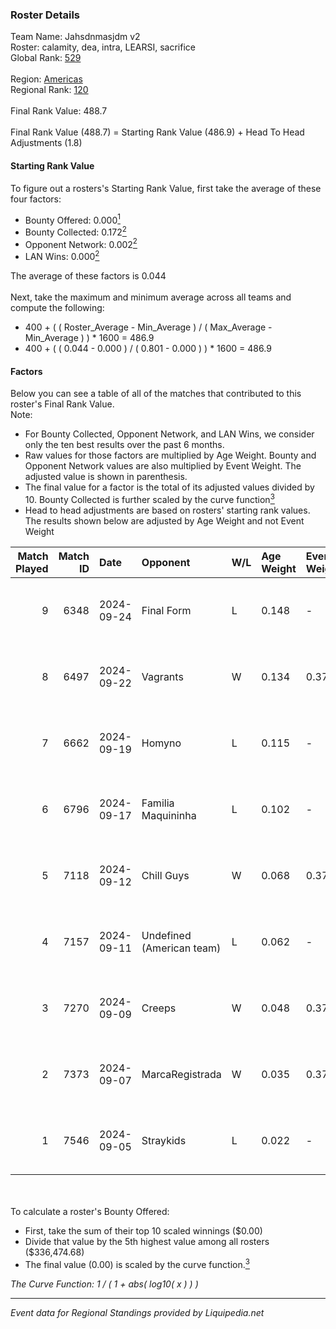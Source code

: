 ### Roster Details<br />
Team Name: Jahsdnmasjdm v2<br />
Roster: calamity, dea, intra, LEARSI, sacrifice<br />
Global Rank: [529](../standings_global.md)<br />
<br />
Region: [Americas]( ../standings_americas.md)<br />
Regional Rank: [120]( ../standings_americas.md)<br />
<br />
Final Rank Value:  488.7<br />
<br />
Final Rank Value (488.7) = Starting Rank Value (486.9) + Head To Head Adjustments (1.8)<br />

#### Starting Rank Value<br />
To figure out a rosters's Starting Rank Value, first take the average of these four factors:<br />
- Bounty Offered: 0.000[<sup>1</sup>](#table2)
- Bounty Collected: 0.172[<sup>2</sup>](#table1)
- Opponent Network: 0.002[<sup>2</sup>](#table1)
- LAN Wins: 0.000[<sup>2</sup>](#table1)

The average of these factors is 0.044<br />
<br />
Next, take the maximum and minimum average across all teams and compute the following:<br />
- 400 + ( ( Roster_Average - Min_Average ) / ( Max_Average - Min_Average ) ) * 1600 = 486.9
- 400 + ( ( 0.044 - 0.000 ) / ( 0.801 - 0.000 ) ) * 1600 = 486.9


#### Factors<br />
Below you can see a table of all of the matches that contributed to this roster's Final Rank Value.<br />
Note:<br />

- For Bounty Collected, Opponent Network, and LAN Wins, we consider only the ten best results over the past 6 months.
- Raw values for those factors are multiplied by Age Weight. Bounty and Opponent Network values are also multiplied by Event Weight. The adjusted value is shown in parenthesis.
- The final value for a factor is the total of its adjusted values divided by 10. Bounty Collected is further scaled by the curve function[<sup>3</sup>](#curveFunction)
- Head to head adjustments are based on rosters' starting rank values. The results shown below are adjusted by Age Weight and not Event Weight
<span id="table1"></span><br />


| Match Played | Match ID | Date       | Opponent                  | W/L | Age Weight | Event Weight | Bounty Collected | Opponent Network | LAN Wins  | H2H Adj. | Roster                                  |
| -: | -: | :- | :- | :- | :- | :- | :- | :- | :- | -: | :- |
|            9 |     6348 | 2024-09-24 | Final Form                | L   | 0.148      | -            | -                | -                | -         |    -1.58 | cypress, intra, LEARSI, raw1, sacrifice |
|            8 |     6497 | 2024-09-22 | Vagrants                  | W   | 0.134      | 0.371        | 0.001 (0.000)    | 0.278 (0.014)    | 0 (0.000) |     3.06 | calamity, dea, intra, LEARSI, sacrifice |
|            7 |     6662 | 2024-09-19 | Homyno                    | L   | 0.115      | -            | -                | -                | -         |    -0.81 | cypress, intra, LEARSI, raw1, sacrifice |
|            6 |     6796 | 2024-09-17 | Familia Maquininha        | L   | 0.102      | -            | -                | -                | -         |    -0.81 | cypress, intra, LEARSI, raw1, sacrifice |
|            5 |     7118 | 2024-09-12 | Chill Guys                | W   | 0.068      | 0.371        | 0.003 (0.000)    | 0.313 (0.008)    | 0 (0.000) |     1.55 | cypress, intra, LEARSI, raw1, sacrifice |
|            4 |     7157 | 2024-09-11 | Undefined (American team) | L   | 0.062      | -            | -                | -                | -         |    -0.63 | calamity, cypress, intra, LEARSI, raw1  |
|            3 |     7270 | 2024-09-09 | Creeps                    | W   | 0.048      | 0.372        | 0.000 (0.000)    | 0.002 (0.000)    | 0 (0.000) |     0.58 | calamity, cypress, intra, LEARSI, raw1  |
|            2 |     7373 | 2024-09-07 | MarcaRegistrada           | W   | 0.035      | 0.372        | 0.000 (0.000)    | 0.125 (0.002)    | 0 (0.000) |     0.73 | calamity, cypress, intra, LEARSI, raw1  |
|            1 |     7546 | 2024-09-05 | Straykids                 | L   | 0.022      | -            | -                | -                | -         |    -0.32 | calamity, cypress, intra, LEARSI, raw1  |

<br />
<span id="table2"></span><br />
To calculate a roster's Bounty Offered:<br />

- First, take the sum of their top 10 scaled winnings ($0.00)
- Divide that value by the 5th highest value among all rosters ($336,474.68)
- The final value (0.00) is scaled by the curve function.[<sup>3</sup>](#curveFunction)

<span id="curveFunction"></span>_The Curve Function: 1 / ( 1 + abs( log10( x ) ) )_<br />

---
_Event data for Regional Standings provided by Liquipedia.net_<br />
